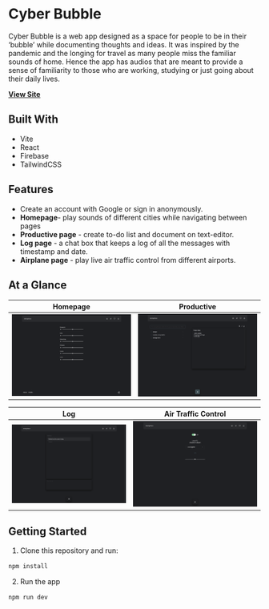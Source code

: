 # Cyber Bubble

Cyber Bubble is a web app designed as a space for people to be in their ‘bubble’ while documenting thoughts and ideas. It was inspired by the pandemic and the longing for travel as many people miss the familiar sounds of home. Hence the app has audios that are meant to provide a sense of familiarity to those who are working, studying or just going about their daily lives.

**[View Site](https://cyberbubblev2.vercel.app)**

## Built With

- Vite
- React
- Firebase
- TailwindCSS

## Features

- Create an account with Google or sign in anonymously.
- **Homepage**- play sounds of different cities while navigating between pages
- **Productive page** - create to-do list and document on text-editor.
- **Log page** - a chat box that keeps a log of all the messages with timestamp and date.
- **Airplane page** - play live air traffic control from different airports.

## At a Glance

|              Homepage              |             Productive              |
| :--------------------------------: | :---------------------------------: |
| ![](src/public/images/cb-home.png) | ![](src/public//images/cb-prod.png) |

|                Log                |        Air Traffic Control        |
| :-------------------------------: | :-------------------------------: |
| ![](src/public/images/cb-log.png) | ![](src/public/images/cb-atc.png) |

## Getting Started

1. Clone this repository and run:

```bash
npm install
```

2. Run the app

```bash
npm run dev
```
